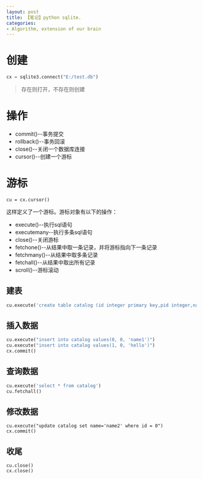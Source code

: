 ```yaml
---
layout: post
title: 【笔记】python sqlite.
categories:
- Algorithm, extension of our brain
---
```



# 创建
```py
cx = sqlite3.connect("E:/test.db")
```
>存在则打开，不存在则创建

# 操作

- commit()--事务提交
- rollback()--事务回滚
- close()--关闭一个数据库连接
- cursor()--创建一个游标

# 游标
```
cu = cx.cursor()
```
这样定义了一个游标。游标对象有以下的操作：

- execute()--执行sql语句
- executemany--执行多条sql语句
- close()--关闭游标
- fetchone()--从结果中取一条记录，并将游标指向下一条记录
- fetchmany()--从结果中取多条记录
- fetchall()--从结果中取出所有记录
- scroll()--游标滚动

## 建表

```py
cu.execute('create table catalog (id integer primary key,pid integer,name varchar(10) UNIQUE)')
```

## 插入数据

```py
cu.execute("insert into catalog values(0, 0, 'name1')")
cu.execute("insert into catalog values(1, 0, 'hello')")
cx.commit()
```

## 查询数据
```py
cu.execute('select * from catalog')
cu.fetchall()
```

## 修改数据
```
cu.execute("update catalog set name='name2' where id = 0")
cx.commit()
```

## 收尾
```
cu.close()
cx.close()
```

